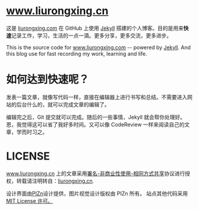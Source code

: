 # www.liurongxing.cn

这是 <a href="http://www.liurongxing.com" target="_blank" title="liurongxing.com">liurongxing.com</a> 在 GitHub 上使用 <a href="http://jekyllrb.com" target="_blank" >Jekyll</a> 搭建的个人博客。目的是用来<strong>快速</strong>记录工作，学习，生活的一点一滴。更多分享，更多交流，更多进步。

This is the source code for <a href="http://www.liurongxing.com" target="_blank" title="liurongxing.com">www.liurongxing.com</a> -- powered by <a href="http://jekyllrb.com" target="_blank" title="jekyll">Jekyll</a>. And this blog use for fast recording my work, learning and life.

# 如何达到快速呢？

发表一篇文章，就像写代码一样，直接在编辑器上进行书写和总结。不需要进入网站的后台什么的，就可以完成文章的编辑了。

编辑完之后，Git 提交就可以完成。随后的一些事情，Jekyll 就会帮你处理好。恩，我觉得这可以省了我好多时间。又可以像 CodeReview 一样来阅读自己的文章，学而时习之。

# LICENSE

www.liurongxing.cn 上的文章采用<a href="http://creativecommons.org/licenses/by-nc-sa/3.0/" target="_blank">署名-非商业性使用-相同方式共享</a>协议进行授权，转载请注明转自：<a href="http://www.liurongxing.cn" target="_blank">liurongxing.cn</a>.

设计界面由<a href="http://pizn.net" target="_blank">PIZn</a>设计提供，图片视觉设计版权由 PIZn 所有。
站点其他代码采用  <a href="http://zh.wikipedia.org/wiki/MIT_License" target="_blank">MIT License 许可。</a>
